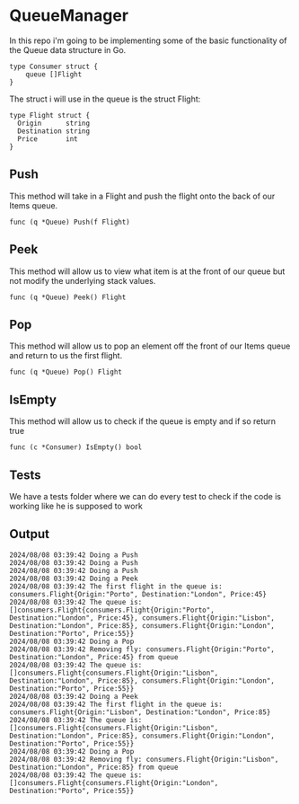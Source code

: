 # QueueManager
In this repo i'm going to be implementing some of the basic functionality of the Queue data structure in Go.
```
type Consumer struct {
	queue []Flight
}
```
The struct i will use in the queue is the struct Flight:
```
type Flight struct {
  Origin      string
  Destination string
  Price       int
}
```

## Push

This method will take in a Flight and push the flight onto the back of our Items queue.

```func (q *Queue) Push(f Flight)```

## Peek

This method will allow us to view what item is at the front of our queue but not modify the underlying stack values.

```func (q *Queue) Peek() Flight```

## Pop

This method will allow us to pop an element off the front of our Items queue and return to us the first flight.

```func (q *Queue) Pop() Flight```

## IsEmpty

This method will allow us to check if the queue is empty and if so return true

```func (c *Consumer) IsEmpty() bool```

## Tests

We have a tests folder where we can do every test to check if the code is working like he is supposed to work

## Output

```
2024/08/08 03:39:42 Doing a Push
2024/08/08 03:39:42 Doing a Push
2024/08/08 03:39:42 Doing a Push
2024/08/08 03:39:42 Doing a Peek
2024/08/08 03:39:42 The first flight in the queue is: consumers.Flight{Origin:"Porto", Destination:"London", Price:45}
2024/08/08 03:39:42 The queue is: []consumers.Flight{consumers.Flight{Origin:"Porto", Destination:"London", Price:45}, consumers.Flight{Origin:"Lisbon", Destination:"London", Price:85}, consumers.Flight{Origin:"London", Destination:"Porto", Price:55}}
2024/08/08 03:39:42 Doing a Pop
2024/08/08 03:39:42 Removing fly: consumers.Flight{Origin:"Porto", Destination:"London", Price:45} from queue
2024/08/08 03:39:42 The queue is: []consumers.Flight{consumers.Flight{Origin:"Lisbon", Destination:"London", Price:85}, consumers.Flight{Origin:"London", Destination:"Porto", Price:55}}
2024/08/08 03:39:42 Doing a Peek
2024/08/08 03:39:42 The first flight in the queue is: consumers.Flight{Origin:"Lisbon", Destination:"London", Price:85}
2024/08/08 03:39:42 The queue is: []consumers.Flight{consumers.Flight{Origin:"Lisbon", Destination:"London", Price:85}, consumers.Flight{Origin:"London", Destination:"Porto", Price:55}}
2024/08/08 03:39:42 Doing a Pop
2024/08/08 03:39:42 Removing fly: consumers.Flight{Origin:"Lisbon", Destination:"London", Price:85} from queue
2024/08/08 03:39:42 The queue is: []consumers.Flight{consumers.Flight{Origin:"London", Destination:"Porto", Price:55}}
```